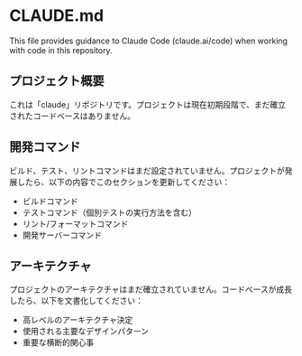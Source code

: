 # CLAUDE.md

This file provides guidance to Claude Code (claude.ai/code) when working with code in this repository.

## プロジェクト概要

これは「claude」リポジトリです。プロジェクトは現在初期段階で、まだ確立されたコードベースはありません。

## 開発コマンド

ビルド、テスト、リントコマンドはまだ設定されていません。プロジェクトが発展したら、以下の内容でこのセクションを更新してください：
- ビルドコマンド
- テストコマンド（個別テストの実行方法を含む）
- リント/フォーマットコマンド
- 開発サーバーコマンド

## アーキテクチャ

プロジェクトのアーキテクチャはまだ確立されていません。コードベースが成長したら、以下を文書化してください：
- 高レベルのアーキテクチャ決定
- 使用される主要なデザインパターン
- 重要な横断的関心事